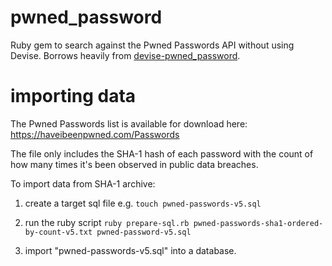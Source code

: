 # pwned_password
Ruby gem to search against the Pwned Passwords API without using Devise. Borrows heavily from [devise-pwned_password](https://github.com/michaelbanfield/devise-pwned_password/).

# importing data
The Pwned Passwords list is available for download here: https://haveibeenpwned.com/Passwords

The file only includes the SHA-1 hash of each password with the count of how many times it's been observed in public data breaches.

To import data from SHA-1 archive:

1. create a target sql file e.g. `touch pwned-passwords-v5.sql`

2. run the ruby script `ruby prepare-sql.rb pwned-passwords-sha1-ordered-by-count-v5.txt pwned-password-v5.sql`

3. import "pwned-passwords-v5.sql" into a database.
